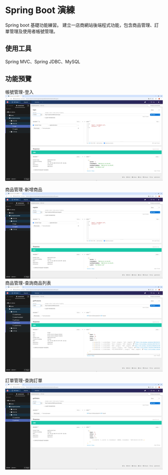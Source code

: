 # Spring Boot 演練

Spring boot 基礎功能練習。
建立一店商網站後端程式功能，包含商品管理、訂單管理及使用者帳號管理。

## 使用工具

Spring MVC、Spring JDBC、MySQL

## 功能預覽
帳號管理-登入<br>
![image](https://github.com/holydarktank2/springboot-practice/blob/main/screenshot/%E5%B8%B3%E8%99%9F%E5%8A%9F%E8%83%BD-%E7%99%BB%E5%85%A5.PNG)

商品管理-新增商品
![image](https://github.com/holydarktank2/springboot-practice/blob/main/screenshot/%E5%B8%B3%E8%99%9F%E5%8A%9F%E8%83%BD-%E8%A8%BB%E5%86%8A.PNG)
商品管理-查詢商品列表<br>
![image](https://github.com/holydarktank2/springboot-practice/blob/main/screenshot/%E5%95%86%E5%93%81%E7%AE%A1%E7%90%86-%E6%9F%A5%E8%A9%A2%E5%88%97%E8%A1%A8.PNG)

訂單管理-查詢訂單
![image](https://github.com/holydarktank2/springboot-practice/blob/main/screenshot/%E8%A8%82%E5%96%AE%E7%AE%A1%E7%90%86-%E6%9F%A5%E8%A9%A2.PNG)


